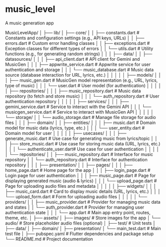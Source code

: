 # music_level

A music generation app

MusicLevelApp/
│
├── lib/
│   ├── core/
│   │   ├── constants.dart            # Constants and configuration settings (e.g., API keys, URLs)
│   │   ├── errors.dart               # Custom error handling classes
│   │   ├── exceptions.dart           # Exception classes for different types of errors
│   │   └── utils.dart                # Utility functions (e.g., for generating random strings)
│   │
│   ├── data/
│   │   ├── datasources/
│   │   │   ├── api_client.dart       # API client for Gemini and MusicGen
│   │   │   ├── appwrite_service.dart # Appwrite service for user authentication and storage
│   │   │   └── music_database.dart   # Music data source (database interaction for URL, lyrics, etc.)
│   │   │
│   │   ├── models/
│   │   │   ├── music_gen.dart        # MusicGen model representation (e.g., URL, lyrics, type of music)
│   │   │   └── user.dart             # User model (for authentication)
│   │   │
│   │   ├── repositories/
│   │   │   ├── music_repository.dart # Music data repository (to fetch and store music)
│   │   │   └── auth_repository.dart  # User authentication repository
│   │   │
│   │   ├── services/
│   │   │   ├── gemini_service.dart   # Service to interact with the Gemini API
│   │   │   └── musicgen_service.dart # Service to interact with MusicGen API
│   │   │
│   │   └── storage/
│   │       └── audio_storage.dart    # Manage file storage for audio files
│   │
│   ├── domain/
│   │   ├── entities/
│   │   │   ├── music.dart            # Domain model for music data (lyrics, type, etc.)
│   │   │   └── user_entity.dart      # Domain model for user
│   │   │
│   │   ├── usecases/
│   │   │   ├── generate_music.dart   # Use case for generating music from lyrics/topic
│   │   │   ├── store_music.dart      # Use case for storing music data (URL, lyrics, etc.)
│   │   │   └── authenticate_user.dart# Use case for user authentication
│   │   │
│   │   └── repositories/
│   │       ├── music_repository.dart # Interface for music repository
│   │       └── auth_repository.dart  # Interface for authentication repository
│   │
│   ├── presentation/
│   │   ├── pages/
│   │   │   ├── home_page.dart        # Home page for the app
│   │   │   ├── login_page.dart       # Login page for user authentication
│   │   │   ├── music_page.dart       # Page for displaying generated music (audio & lyrics)
│   │   │   └── upload_page.dart      # Page for uploading audio files and metadata
│   │   │
│   │   ├── widgets/
│   │   │   ├── music_card.dart       # Card to display music details (URL, lyrics, etc.)
│   │   │   └── upload_form.dart      # Form for uploading audio files
│   │   │
│   │   └── providers/
│   │       ├── music_provider.dart   # Provider for managing music data and states
│   │       └── auth_provider.dart    # Provider for managing user authentication state
│   │
│   └── app.dart                      # Main app entry point, routes, theme, etc.
│
├── assets/
│   ├── images/                       # Store images for the app
│   └── audio/                        # Store placeholder audio files (optional)
│
├── test/                             # Unit tests
│   ├── data/
│   ├── domain/
│   ├── presentation/
│   └── main_test.dart                # Main test file
│
├── pubspec.yaml                      # Flutter dependencies and package setup
└── README.md                         # Project documentation


